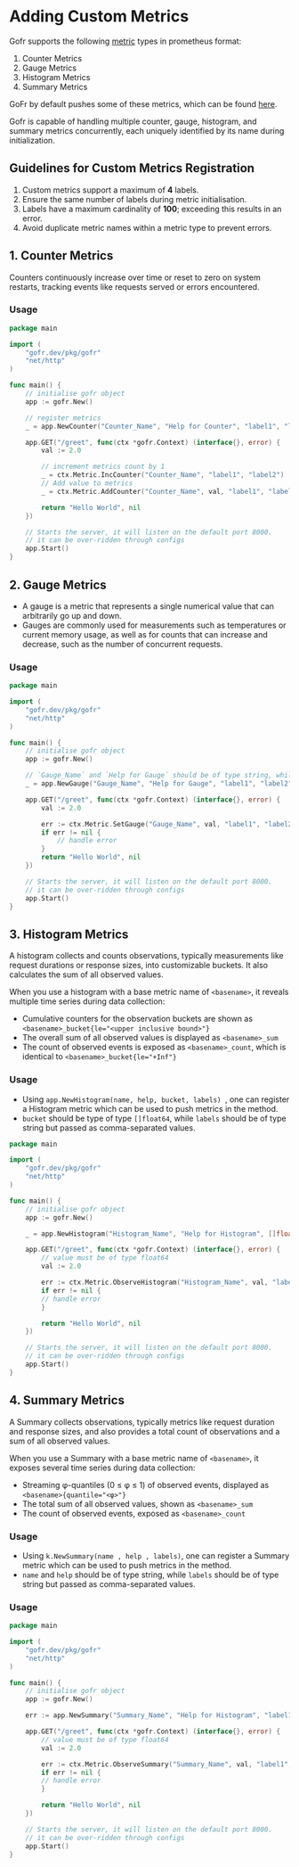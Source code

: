 # Adding Custom Metrics

Gofr supports the following [metric](https://prometheus.io/docs/concepts/metric_types/#counter) types in prometheus format:

1.  Counter Metrics
2.  Gauge Metrics
3.  Histogram Metrics
4.  Summary Metrics

GoFr by default pushes some of these metrics, which can be found [here](/docs/v1/references/metrics).

Gofr is capable of handling multiple counter, gauge, histogram, and summary metrics concurrently, each uniquely identified by its name during initialization.

## Guidelines for Custom Metrics Registration

1.  Custom metrics support a maximum of **4** labels.
2.  Ensure the same number of labels during metric initialisation.
3.  Labels have a maximum cardinality of **100**; exceeding this results in an error.
4.  Avoid duplicate metric names within a metric type to prevent errors.

## 1. Counter Metrics

Counters continuously increase over time or reset to zero on system restarts, tracking events like requests served or errors encountered.

### Usage

```go
package main

import (
	"gofr.dev/pkg/gofr"
	"net/http"
)

func main() {
	// initialise gofr object
	app := gofr.New()

	// register metrics
	_ = app.NewCounter("Counter_Name", "Help for Counter", "label1", "label2")

	app.GET("/greet", func(ctx *gofr.Context) (interface{}, error) {
		val := 2.0

		// increment metrics count by 1
		_ = ctx.Metric.IncCounter("Counter_Name", "label1", "label2")
		// Add value to metrics
		_ = ctx.Metric.AddCounter("Counter_Name", val, "label1", "label2")

		return "Hello World", nil
	})

	// Starts the server, it will listen on the default port 8000.
	// it can be over-ridden through configs
	app.Start()
}
```

## 2. Gauge Metrics

- A gauge is a metric that represents a single numerical value that can arbitrarily go up and down.
- Gauges are commonly used for measurements such as temperatures or current memory usage, as well as for counts that can increase and decrease, such as the number of concurrent requests.

### Usage

```go
package main

import (
	"gofr.dev/pkg/gofr"
	"net/http"
)

func main() {
	// initialise gofr object
	app := gofr.New()

	// `Gauge_Name` and `Help for Gauge` should be of type string, while `labels` is a variadic argument of type string.
	_ = app.NewGauge("Gauge_Name", "Help for Gauge", "label1", "label2")

	app.GET("/greet", func(ctx *gofr.Context) (interface{}, error) {
		val := 2.0

		err := ctx.Metric.SetGauge("Gauge_Name", val, "label1", "label2")
		if err != nil {
			// handle error
		}
		return "Hello World", nil
	})

	// Starts the server, it will listen on the default port 8000.
	// it can be over-ridden through configs
	app.Start()
}
```

## 3. Histogram Metrics

A histogram collects and counts observations, typically measurements like request durations or response sizes, into customizable buckets. It also calculates the sum of all observed values.

When you use a histogram with a base metric name of `<basename>`, it reveals multiple time series during data collection:

- Cumulative counters for the observation buckets are shown as `<basename>_bucket{le="<upper inclusive bound>"}`
- The overall sum of all observed values is displayed as `<basename>_sum`
- The count of observed events is exposed as `<basename>_count`, which is identical to `<basename>_bucket{le="+Inf"}`

### Usage

- Using `app.NewHistogram(name, help, bucket, labels) `, one can register a Histogram metric which can be used to push metrics in the method.
- `bucket` should be type of type `[]float64`, while `labels` should be of type string but passed as comma-separated values.

```go
package main

import (
	"gofr.dev/pkg/gofr"
	"net/http"
)

func main() {
	// initialise gofr object
	app := gofr.New()

	_ = app.NewHistogram("Histogram_Name", "Help for Histogram", []float64{.1,.2,.4,.8,1.6,6.4}, "label1", "label2")

	app.GET("/greet", func(ctx *gofr.Context) (interface{}, error) {
		// value must be of type float64
        val := 2.0

        err := ctx.Metric.ObserveHistogram("Histogram_Name", val, "label1", "label2")
        if err != nil {
        // handle error
        }

		return "Hello World", nil
	})

	// Starts the server, it will listen on the default port 8000.
	// it can be over-ridden through configs
	app.Start()
}
```

## 4. Summary Metrics

A Summary collects observations, typically metrics like request duration and response sizes, and also provides a total count of observations and a sum of all observed values.

When you use a Summary with a base metric name of `<basename>`, it exposes several time series during data collection:

- Streaming φ-quantiles (0 ≤ φ ≤ 1) of observed events, displayed as `<basename>{quantile="<φ>"}`
- The total sum of all observed values, shown as `<basename>_sum`
- The count of observed events, exposed as `<basename>_count`

### Usage

- Using `k.NewSummary(name , help , labels)`, one can register a Summary metric which can be used to push metrics in the method.
- `name` and `help` should be of type string, while `labels` should be of type string but passed as comma-separated values.

### Usage

```go
package main

import (
	"gofr.dev/pkg/gofr"
	"net/http"
)

func main() {
	// initialise gofr object
	app := gofr.New()

	err := app.NewSummary("Summary_Name", "Help for Histogram", "label1", "label2")

	app.GET("/greet", func(ctx *gofr.Context) (interface{}, error) {
		// value must be of type float64
        val := 2.0

        err := ctx.Metric.ObserveSummary("Summary_Name", val, "label1", "label2")
        if err != nil {
        // handle error
        }

		return "Hello World", nil
	})

	// Starts the server, it will listen on the default port 8000.
	// it can be over-ridden through configs
	app.Start()
}
```
